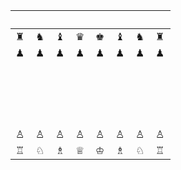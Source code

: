 |　|　|　|　|　|　|　|　|
|--|--|--|--|--|--|--|--|
|♜|♞|♝|♛|♚|♝|♞|♜|
|♟|♟|♟|♟|♟|♟|♟|♟|
|　|　|　|　|　|　|　|　|
|　|　|　|　|　|　|　|　|
|　|　|　|　|　|　|　|　|
|　|　|　|　|　|　|　|　|
|♙|♙|♙|♙|♙|♙|♙|♙|
|♖|♘|♗|♕|♔|♗|♘|♖|
